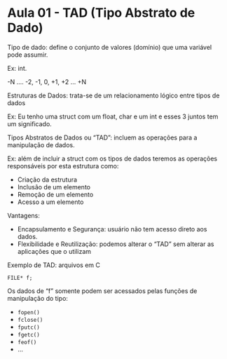 # Aula 01 - TAD (Tipo Abstrato de Dado)

Tipo de dado: define o conjunto de valores (domínio) que uma variável pode assumir.

Ex: int.

-N …. -2, -1, 0, +1, +2 … +N

Estruturas de Dados: trata-se de um relacionamento lógico entre tipos de dados

Ex: Eu tenho uma struct com um float, char e um int e esses 3 juntos tem um significado.

Tipos Abstratos de Dados ou “TAD”: incluem as operações para a manipulação de dados.

Ex: além de incluir a struct com os tipos de dados teremos as operações responsáveis por esta estrutura como:

- Criação da estrutura
- Inclusão de um elemento
- Remoção de um elemento
- Acesso a um elemento

Vantagens: 

- Encapsulamento e Segurança: usuário não tem acesso direto aos dados.
- Flexibilidade e Reutilização: podemos alterar o “TAD” sem alterar as aplicações que o utilizam

Exemplo de TAD: arquivos em C

`FILE* f;`

Os dados de “f” somente podem ser acessados pelas funções de manipulação do tipo:

- `fopen()`
- `fclose()`
- `fputc()`
- `fgetc()`
- `feof()`
- …